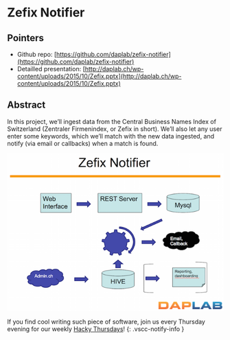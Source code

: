 Zefix Notifier
========

## Pointers

* Github repo: [https://github.com/daplab/zefix-notifier](https://github.com/daplab/zefix-notifier)
* Detailled presentation: [http://daplab.ch/wp-content/uploads/2015/10/Zefix.pptx](http://daplab.ch/wp-content/uploads/2015/10/Zefix.pptx)

## Abstract

In this project, we’ll ingest data from the Central Business Names Index of Switzerland
(Zentraler Firmenindex, or Zefix in short). We’ll also let any user enter some keywords,
which we’ll match with the new data ingested,
and notify (via email or callbacks) when a match is found.

![Zefix](../images/zefix-notifier.png)

If you find cool writing such piece of software, join us every Thursday evening for our weekly [Hacky Thursdays](http://daplab.ch/#hacky)!
{: .vscc-notify-info }
